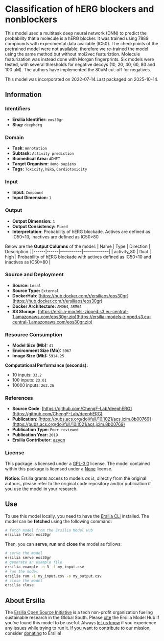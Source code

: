 # Classification of hERG blockers and nonblockers

This model used a multitask deep neural network (DNN) to predict the probability that a molecule is a hERG blocker. It was trained using 7889 compounds with experimental data available (IC50). The checkpoints of the pretrained model were not available, therefore we re-trained the model using the same method but without mol2vec featuriztion. Molecule featurization was instead done with Morgan fingerprints. Six models were tested, with several thresholds for negative decoys (10, 20, 40, 60, 80 and 100 uM). The authors have implemented the 80uM cut-off for negatives. 

This model was incorporated on 2022-07-14.Last packaged on 2025-10-14.

## Information
### Identifiers
- **Ersilia Identifier:** `eos30gr`
- **Slug:** `deepherg`

### Domain
- **Task:** `Annotation`
- **Subtask:** `Activity prediction`
- **Biomedical Area:** `ADMET`
- **Target Organism:** `Homo sapiens`
- **Tags:** `Toxicity`, `hERG`, `Cardiotoxicity`

### Input
- **Input:** `Compound`
- **Input Dimension:** `1`

### Output
- **Output Dimension:** `1`
- **Output Consistency:** `Fixed`
- **Interpretation:** Probability of hERG blockade. Actives are defined as IC50<10, inactives are defined as IC50>80

Below are the **Output Columns** of the model:
| Name | Type | Direction | Description |
|------|------|-----------|-------------|
| activity_80 | float | high | Probability of hERG blockade with actives defined as IC50<10 and inactives as IC50>80 |


### Source and Deployment
- **Source:** `Local`
- **Source Type:** `External`
- **DockerHub**: [https://hub.docker.com/r/ersiliaos/eos30gr](https://hub.docker.com/r/ersiliaos/eos30gr)
- **Docker Architecture:** `AMD64`, `ARM64`
- **S3 Storage**: [https://ersilia-models-zipped.s3.eu-central-1.amazonaws.com/eos30gr.zip](https://ersilia-models-zipped.s3.eu-central-1.amazonaws.com/eos30gr.zip)

### Resource Consumption
- **Model Size (Mb):** `41`
- **Environment Size (Mb):** `5967`
- **Image Size (Mb):** `5914.25`

**Computational Performance (seconds):**
- 10 inputs: `33.2`
- 100 inputs: `23.01`
- 10000 inputs: `262.26`

### References
- **Source Code**: [https://github.com/ChengF-Lab/deephERG](https://github.com/ChengF-Lab/deephERG)
- **Publication**: [https://pubs.acs.org/doi/full/10.1021/acs.jcim.8b00769](https://pubs.acs.org/doi/full/10.1021/acs.jcim.8b00769)
- **Publication Type:** `Peer reviewed`
- **Publication Year:** `2019`
- **Ersilia Contributor:** [azycn](https://github.com/azycn)

### License
This package is licensed under a [GPL-3.0](https://github.com/ersilia-os/ersilia/blob/master/LICENSE) license. The model contained within this package is licensed under a [None](LICENSE) license.

**Notice**: Ersilia grants access to models _as is_, directly from the original authors, please refer to the original code repository and/or publication if you use the model in your research.


## Use
To use this model locally, you need to have the [Ersilia CLI](https://github.com/ersilia-os/ersilia) installed.
The model can be **fetched** using the following command:
```bash
# fetch model from the Ersilia Model Hub
ersilia fetch eos30gr
```
Then, you can **serve**, **run** and **close** the model as follows:
```bash
# serve the model
ersilia serve eos30gr
# generate an example file
ersilia example -n 3 -f my_input.csv
# run the model
ersilia run -i my_input.csv -o my_output.csv
# close the model
ersilia close
```

## About Ersilia
The [Ersilia Open Source Initiative](https://ersilia.io) is a tech non-profit organization fueling sustainable research in the Global South.
Please [cite](https://github.com/ersilia-os/ersilia/blob/master/CITATION.cff) the Ersilia Model Hub if you've found this model to be useful. Always [let us know](https://github.com/ersilia-os/ersilia/issues) if you experience any issues while trying to run it.
If you want to contribute to our mission, consider [donating](https://www.ersilia.io/donate) to Ersilia!

